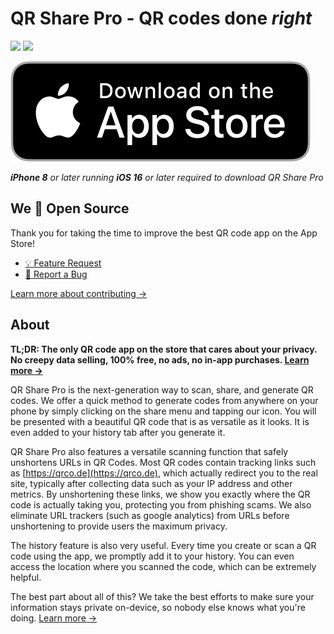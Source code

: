 # QR Share Pro - QR codes done *right*
![](https://img.shields.io/badge/Supported_OS-iOS_16-blue) ![](https://img.shields.io/badge/Cost-Free-green)


[![Download on the App Store](.github/download-app-store.svg)](https://apps.apple.com/us/app/qr-share-pro/id6479589995)

***iPhone 8** or later running **iOS 16** or later required to download QR Share Pro*

## We 💖 Open Source

Thank you for taking the time to improve the best QR code app on the App Store!

- [💡 Feature Request](https://github.com/Visual-Studio-Coder/QR-Share-Pro/issues/new?assignees=&labels=&projects=&template=feature_request.md&title=)
- [🐞 Report a Bug](https://github.com/Visual-Studio-Coder/QR-Share-Pro/issues/new?assignees=&labels=&projects=&template=bug_report.md&title=)

[Learn more about contributing →](CONTRIBUTING.md)

## About

**TL;DR: The only QR code app on the store that cares about your privacy. No creepy data selling, 100% free, no ads, no in-app purchases. [Learn more →](PRIVACY.md)**

QR Share Pro is the next-generation way to scan, share, and generate QR codes. We offer a quick method to generate codes from anywhere on your phone by simply clicking on the share menu and tapping our icon. You will be presented with a beautiful QR code that is as versatile as it looks. It is even added to your history tab after you generate it.

QR Share Pro also features a versatile scanning function that safely unshortens URLs in QR Codes. Most QR codes contain tracking links such as [https://qrco.de](https://qrco.de), which actually redirect you to the real site, typically after collecting data such as your IP address and other metrics. By unshortening these links, we show you exactly where the QR code is actually taking you, protecting you from phishing scams. We also eliminate URL trackers (such as google analytics) from URLs before unshortening to provide users the maximum privacy.

The history feature is also very useful. Every time you create or scan a QR code using the app, we promptly add it to your history. You can even access the location where you scanned the code, which can be extremely helpful.

The best part about all of this? We take the best efforts to make sure your information stays private on-device, so nobody else knows what you're doing. [Learn more →](PRIVACY.md)
